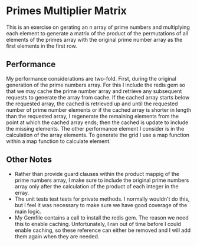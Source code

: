 # Primes Multiplier Matrix

This is an exercise on gerating an n array of prime numbers and multiplying each element to generate a matrix of the product of the permutations of all elements of the primes array with the original prime number array as the first elements in the first row.

## Performance

My performance considerations are two-fold. First, during the original generation of the prime numbers array. For this I include the redis gem so that we may cache the prime number array and retrieve any subsequent requests to generate the array from cache. If the cached array starts below the requested array, the cached is retrieved up and until the requested number of prime number elements or if the cached array is shorter in length than the requested array, I regenerate the remaining elements from the point at which the cached array ends; then the cached is update to include the missing elements.
The other performance element I consider is in the calculation of the array elements. To generate the grid I use a map function within a map function to calculate element. 

## Other Notes

* Rather than provide guard clauses within the product mappig of the prime numbers array, I make sure to include the original prime numbers array only after the calculation of the product of each integer in the erray.
* The unit tests test tests for private methods. I normally wouldn't do this, but I feel it was necessary to make sure we have good coverage of the main logic.
* My Gemfile contains a call to install the redis gem. The reason we need this to enable caching. Unfortunately, I ran out of time before I could enable caching, so these reference can either be removed and I will add them again when they are needed.   
